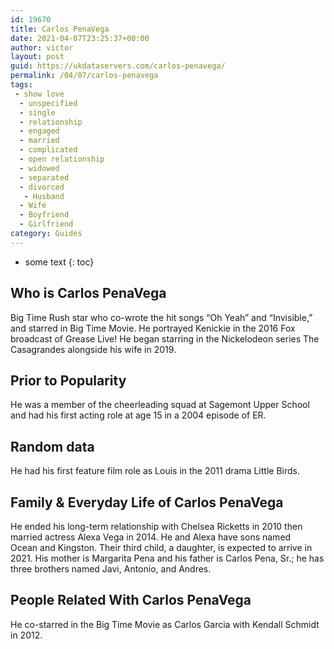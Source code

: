 ```yaml
---
id: 19670
title: Carlos PenaVega
date: 2021-04-07T23:25:37+00:00
author: victor
layout: post
guid: https://ukdataservers.com/carlos-penavega/
permalink: /04/07/carlos-penavega
tags:
 - show love
  - unspecified
  - single
  - relationship
  - engaged
  - married
  - complicated
  - open relationship
  - widowed
  - separated
  - divorced
   - Husband
  - Wife
  - Boyfriend
  - Girlfriend
category: Guides
---
```


* some text
{: toc}


## Who is Carlos PenaVega



Big Time Rush star who co-wrote the hit songs &#8220;Oh Yeah&#8221; and &#8220;Invisible,&#8221; and starred in Big Time Movie. He portrayed Kenickie in the 2016 Fox broadcast of Grease Live! He began starring in the Nickelodeon series The Casagrandes alongside his wife in 2019.

                
                
                
## Prior to Popularity



He was a member of the cheerleading squad at Sagemont Upper School and had his first acting role at age 15 in a 2004 episode of ER. 

                
                
                
## Random data



He had his first feature film role as Louis in the 2011 drama Little Birds. 

                
                
                
## Family & Everyday Life of Carlos PenaVega



He ended his long-term relationship with Chelsea Ricketts in 2010 then married actress Alexa Vega in 2014. He and Alexa have sons named Ocean and Kingston. Their third child, a daughter, is expected to arrive in 2021. His mother is Margarita Pena and his father is Carlos Pena, Sr.; he has three brothers named Javi, Antonio, and Andres. 

                
                
                
## People Related With Carlos PenaVega



He co-starred in the Big Time Movie as Carlos Garcia with Kendall Schmidt in 2012.

                
              
            
          
          
          